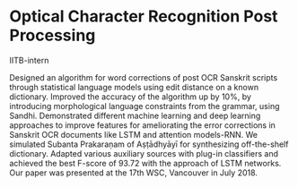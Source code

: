 # Optical Character Recognition Post Processing
IITB-intern

Designed an algorithm for word corrections of post OCR Sanskrit scripts through statistical language models using edit distance on a known dictionary. Improved the accuracy of the algorithm up by 10%, by introducing morphological language constraints from the grammar, using Sandhi.
Demonstrated different machine learning and deep learning approaches to improve features for ameliorating the error corrections in Sanskrit OCR documents like LSTM and attention models-RNN. We simulated Subanta Prakaraṇam of Aṣṭādhyāyī for synthesizing off-the-shelf dictionary. Adapted various auxiliary sources with plug-in classifiers and achieved the best F-score of 93.72 with the approach of LSTM networks. Our paper was presented at the 17th WSC, Vancouver in July 2018.
